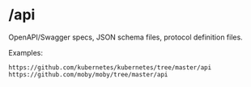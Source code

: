 # /api

OpenAPI/Swagger specs, JSON schema files, protocol definition files.

Examples:

    https://github.com/kubernetes/kubernetes/tree/master/api
    https://github.com/moby/moby/tree/master/api
